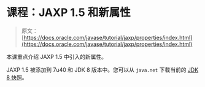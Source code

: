 # 课程：JAXP 1.5 和新属性

> 原文： [https://docs.oracle.com/javase/tutorial/jaxp/properties/index.html](https://docs.oracle.com/javase/tutorial/jaxp/properties/index.html)

本课重点介绍 JAXP 1.5 中引入的新属性。

JAXP 1.5 被添加到 7u40 和 JDK 8 版本中。您可以从 `java.net` 下载当前的 [JDK 8 快照](http://jdk8.java.net/download.html)。